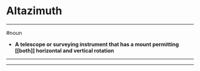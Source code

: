 # Altazimuth
---
#noun
- **A telescope or surveying instrument that has a mount permitting [[both]] horizontal and vertical rotation**
---
---
